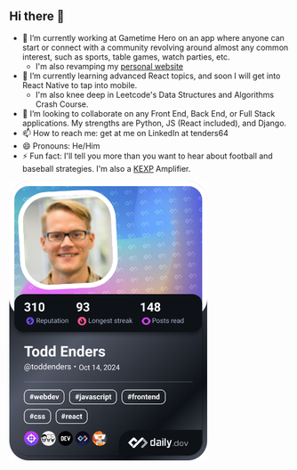 ## Hi there 👋
- 🔭 I’m currently working at Gametime Hero on an app where anyone can start or connect with a community revolving around almost any common interest, such as sports, table games, watch parties, etc.
  -  I'm also revamping my [personal website](www.toddenders.com) 
- 🌱 I’m currently learning advanced React topics, and soon I will get into React Native to tap into mobile.
  -  I'm also knee deep in Leetcode's Data Structures and Algorithms Crash Course.
- 👯 I’m looking to collaborate on any Front End, Back End, or Full Stack applications. My strengths are Python, JS (React included), and Django.
- 📫 How to reach me: get at me on LinkedIn at tenders64
- 😄 Pronouns: He/Him
- ⚡ Fun fact: I'll tell you more than you want to hear about football and baseball strategies. I'm also a [KEXP](www.kexp.org) Amplifier. 


<a href="https://app.daily.dev/tenders64"><img src="./devcard.png" width="356" alt="Todd's Dev Card"/></a>
